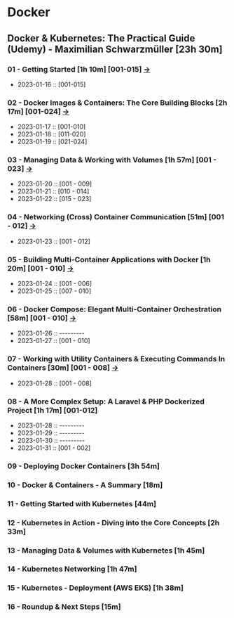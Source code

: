 # Docker

## Docker & Kubernetes: The Practical Guide (Udemy) - Maximilian Schwarzmüller [23h 30m] 

### 01 - Getting Started [1h 10m] [001-015]  [->](https://github.com/SbrTa/Notes/blob/main/Docker/01%20-%20Getting%20Started.md)
  - 2023-01-16 :: [001-015]

### 02 - Docker Images & Containers: The Core Building Blocks [2h 17m] [001-024]  [->](https://github.com/SbrTa/Notes/blob/main/Docker/02%20-%20Docker%20Images%20%26%20Containers.md)
  - 2023-01-17 :: [001-010]
  - 2023-01-18 :: [011-020]
  - 2023-01-19 :: [021-024]

### 03 - Managing Data & Working with Volumes [1h 57m] [001 - 023]  [->](https://github.com/SbrTa/Notes/blob/main/Docker/03%20-%20Managing%20Data%20%26%20Working%20with%20Volumes.md)
  - 2023-01-20 :: [001 - 009]
  - 2023-01-21 :: [010 - 014]
  - 2023-01-22 :: [015 - 023]

### 04 - Networking (Cross) Container Communication [51m] [001 - 012]  [->](https://github.com/SbrTa/Notes/blob/main/Docker/04%20-%20Networking%20(Cross)%20Container%20Communication.md)
  - 2023-01-23 :: [001 - 012]

### 05 - Building Multi-Container Applications with Docker [1h 20m] [001 - 010]  [->](https://github.com/SbrTa/Notes/blob/main/Docker/05%20-%20Building%20Multi-Container%20Applications%20with%20Docker.md)
  - 2023-01-24 :: [001 - 006]
  - 2023-01-25 :: [007 - 010]
  
### 06 - Docker Compose: Elegant Multi-Container Orchestration [58m] [001 - 010]  [->](https://github.com/SbrTa/Notes/blob/main/Docker/06%20-%20Docker%20Compose%20Elegant%20Multi-Container%20Orchestration.md)
  - 2023-01-26 ::  ---------
  - 2023-01-27 :: [001 - 010]

### 07 - Working with Utility Containers & Executing Commands In Containers [30m] [001 - 008]  [->](https://github.com/SbrTa/Notes/blob/main/Docker/07%20-%20Working%20with%20Utility%20Containers%20%26%20Executing%20Commands%20In%20Containers.md)
  - 2023-01-28 :: [001 - 008]

### 08 - A More Complex Setup: A Laravel & PHP Dockerized Project [1h 17m] [001-012]
  - 2023-01-28 ::  ---------
  - 2023-01-29 ::  ---------
  - 2023-01-30 ::  ---------
  - 2023-01-31 :: [001 - 002]

### 09 - Deploying Docker Containers [3h 54m]

### 10 - Docker & Containers - A Summary [18m]

### 11 - Getting Started with Kubernetes [44m]

### 12 - Kubernetes in Action - Diving into the Core Concepts [2h 33m]

### 13 - Managing Data & Volumes with Kubernetes [1h 45m]

### 14 - Kubernetes Networking [1h 47m]

### 15 - Kubernetes - Deployment (AWS EKS) [1h 38m]

### 16 - Roundup & Next Steps [15m]

